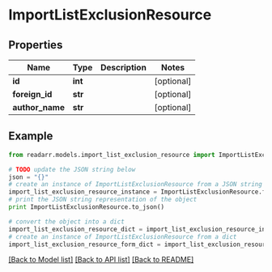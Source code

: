 # ImportListExclusionResource


## Properties

Name | Type | Description | Notes
------------ | ------------- | ------------- | -------------
**id** | **int** |  | [optional] 
**foreign_id** | **str** |  | [optional] 
**author_name** | **str** |  | [optional] 

## Example

```python
from readarr.models.import_list_exclusion_resource import ImportListExclusionResource

# TODO update the JSON string below
json = "{}"
# create an instance of ImportListExclusionResource from a JSON string
import_list_exclusion_resource_instance = ImportListExclusionResource.from_json(json)
# print the JSON string representation of the object
print ImportListExclusionResource.to_json()

# convert the object into a dict
import_list_exclusion_resource_dict = import_list_exclusion_resource_instance.to_dict()
# create an instance of ImportListExclusionResource from a dict
import_list_exclusion_resource_form_dict = import_list_exclusion_resource.from_dict(import_list_exclusion_resource_dict)
```
[[Back to Model list]](../README.md#documentation-for-models) [[Back to API list]](../README.md#documentation-for-api-endpoints) [[Back to README]](../README.md)



